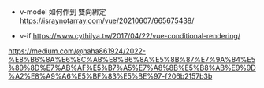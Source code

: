 ## 
* v-model 如何作到 雙向綁定
https://israynotarray.com/vue/20210607/665675438/

* v-if
https://www.cythilya.tw/2017/04/22/vue-conditional-rendering/

https://medium.com/@haha861924/2022-%E8%B6%8A%E6%8C%AB%E8%B6%8A%E5%8B%87%E7%9A%84%E5%89%8D%E7%AB%AF%E5%B7%A5%E7%A8%8B%E5%B8%AB%E9%9D%A2%E8%A9%A6%E5%BF%83%E5%BE%97-f206b2157b3b